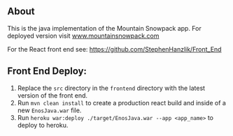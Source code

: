## About
This is the java implementation of the Mountain Snowpack app.  For deployed version visit www.mountainsnowpack.com

For the React front end see: https://github.com/StephenHanzlik/Front_End

## Front End Deploy:
1) Replace the `src` directory in the `frontend` directory with the latest version of the front end.
2) Run `mvn clean install` to create a production react build and inside of a new `EnosJava.war` file.
3) Run `heroku war:deploy ./target/EnosJava.war --app <app_name>` to deploy to heroku.
